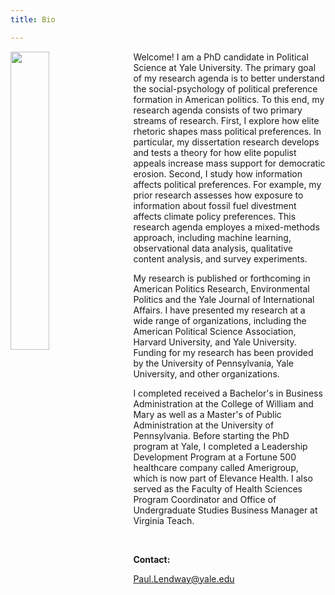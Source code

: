 ```yaml
---
title: Bio

---
```




<img src = "https://user-images.githubusercontent.com/78934389/225464302-2958248d-1aac-461f-9344-d5c223d2a7e2.jpeg" width = "35%" height = "35%" style = "float:left; margin-right:20px" >




Welcome! I am a PhD candidate in Political Science at Yale University. The primary goal of my research agenda is to better understand the social-psychology of political preference formation in American politics. To this end, my research agenda consists of two primary streams of research. First, I explore how elite rhetoric shapes mass political preferences. In particular, my dissertation research develops and tests a theory for how elite populist appeals increase mass support for democratic erosion. Second, I study how information affects political preferences. For example, my prior research assesses how exposure to information about fossil fuel divestment affects climate policy preferences. This research agenda employes a mixed-methods approach, including machine learning, observational data analysis, qualitative content analysis, and survey experiments. 

My research is published or forthcoming in American Politics Research, Environmental Politics and the Yale Journal of International Affairs. I have presented my research at a wide range of organizations, including the American Political Science Association,  Harvard University, and Yale University. Funding for my research has been provided by the University of Pennsylvania, Yale University, and other organizations.

I completed received a Bachelor's in Business Administration at the College of William and Mary as well as a Master's of Public Administration at the University of Pennsylvania. Before starting the PhD program at Yale, I completed a Leadership Development Program at a Fortune 500 healthcare company called Amerigroup, which is now part of Elevance Health. I also served as the Faculty of Health Sciences Program Coordinator and Office of Undergraduate Studies Business Manager at Virginia Teach. 



 &nbsp;
 
**Contact:**

Paul.Lendway@yale.edu




 &nbsp;
 




